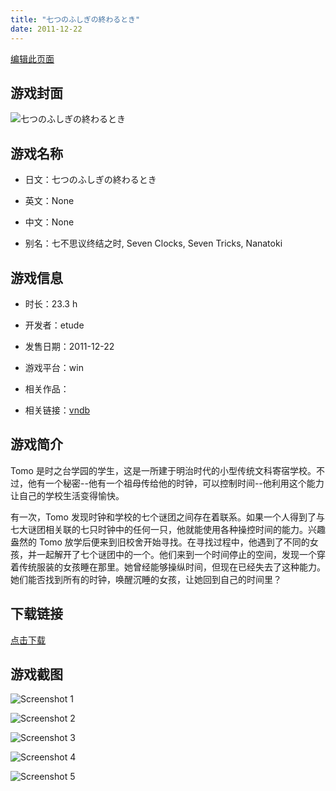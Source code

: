 ```yaml
---
title: "七つのふしぎの終わるとき"
date: 2011-12-22
---
```

[编辑此页面](https://github.com/ACG-3/ADV3-source/blob/main/source/_posts/games/%E4%B8%83%E3%81%A4%E3%81%AE%E3%81%B5%E3%81%97%E3%81%8E%E3%81%AE%E7%B5%82%E3%82%8F%E3%82%8B%E3%81%A8%E3%81%8D.md)

## 游戏封面

![七つのふしぎの終わるとき](https%3A//pan.timero.xyz/onedrive/img_lib_001/%E4%B8%83%E3%81%A4%E3%81%AE%E3%81%B5%E3%81%97%E3%81%8E%E3%81%AE%E7%B5%82%E3%82%8F%E3%82%8B%E3%81%A8%E3%81%8D_cover.avif)


## 游戏名称

- 日文：七つのふしぎの終わるとき
- 英文：None
- 中文：None

- 别名：七不思议终结之时, Seven Clocks, Seven Tricks, Nanatoki


## 游戏信息

- 时长：23.3 h
- 开发者：etude
- 发售日期：2011-12-22
- 游戏平台：win
- 相关作品：

- 相关链接：[vndb](https://vndb.org/v7023)


## 游戏简介

Tomo 是时之台学园的学生，这是一所建于明治时代的小型传统文科寄宿学校。不过，他有一个秘密--他有一个祖母传给他的时钟，可以控制时间--他利用这个能力让自己的学校生活变得愉快。

有一次，Tomo 发现时钟和学校的七个谜团之间存在着联系。如果一个人得到了与七大谜团相关联的七只时钟中的任何一只，他就能使用各种操控时间的能力。兴趣盎然的 Tomo 放学后便来到旧校舍开始寻找。在寻找过程中，他遇到了不同的女孩，并一起解开了七个谜团中的一个。他们来到一个时间停止的空间，发现一个穿着传统服装的女孩睡在那里。她曾经能够操纵时间，但现在已经失去了这种能力。她们能否找到所有的时钟，唤醒沉睡的女孩，让她回到自己的时间里？




## 下载链接

[点击下载](https://pan.timero.xyz/onedrive/adv_lib_001/%E4%B8%83%E3%81%A4%E3%81%AE%E3%81%B5%E3%81%97%E3%81%8E%E3%81%AE%E7%B5%82%E3%82%8F%E3%82%8B%E3%81%A8%E3%81%8D)


## 游戏截图


![Screenshot 1](https%3A//pan.timero.xyz/onedrive/img_lib_001/%E4%B8%83%E3%81%A4%E3%81%AE%E3%81%B5%E3%81%97%E3%81%8E%E3%81%AE%E7%B5%82%E3%82%8F%E3%82%8B%E3%81%A8%E3%81%8D_Screenshot_1.avif)

![Screenshot 2](https%3A//pan.timero.xyz/onedrive/img_lib_001/%E4%B8%83%E3%81%A4%E3%81%AE%E3%81%B5%E3%81%97%E3%81%8E%E3%81%AE%E7%B5%82%E3%82%8F%E3%82%8B%E3%81%A8%E3%81%8D_Screenshot_2.avif)

![Screenshot 3](https%3A//pan.timero.xyz/onedrive/img_lib_001/%E4%B8%83%E3%81%A4%E3%81%AE%E3%81%B5%E3%81%97%E3%81%8E%E3%81%AE%E7%B5%82%E3%82%8F%E3%82%8B%E3%81%A8%E3%81%8D_Screenshot_3.avif)

![Screenshot 4](https%3A//pan.timero.xyz/onedrive/img_lib_001/%E4%B8%83%E3%81%A4%E3%81%AE%E3%81%B5%E3%81%97%E3%81%8E%E3%81%AE%E7%B5%82%E3%82%8F%E3%82%8B%E3%81%A8%E3%81%8D_Screenshot_4.avif)

![Screenshot 5](https%3A//pan.timero.xyz/onedrive/img_lib_001/%E4%B8%83%E3%81%A4%E3%81%AE%E3%81%B5%E3%81%97%E3%81%8E%E3%81%AE%E7%B5%82%E3%82%8F%E3%82%8B%E3%81%A8%E3%81%8D_Screenshot_5.avif)

